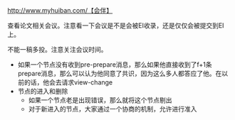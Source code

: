 http://www.myhuiban.com/【会伴】

查看论文相关会议。注意看一下会议是不是会被EI收录，还是仅仅会被提交到EI上。

不能一稿多投。注意关注会议时间。

- 如果一个节点没有收到pre-prepare消息，那么如果他直接收到了f+1条prepare消息，那么可以认为他同意了共识，因为这么多人都答应了他。在以前的话，他会去请求view-change
- 节点的进入和删除
  - 如果一个节点老是出现错误，那么就将这个节点剔出
  - 对于新进入的节点，大家通过一个协商的机制，允许进行准入